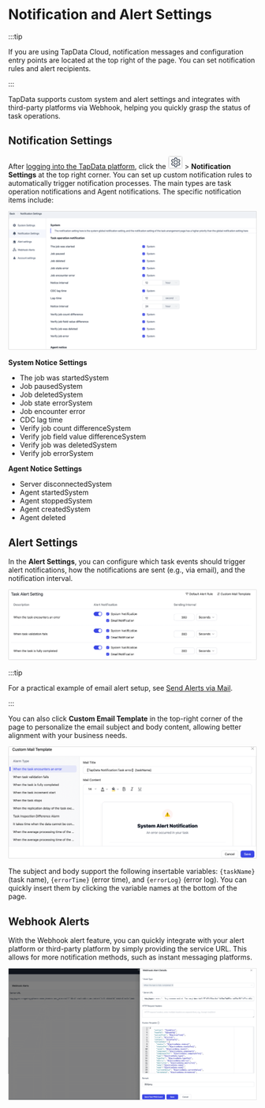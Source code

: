 # Notification and Alert Settings

:::tip

If you are using TapData Cloud, notification messages and configuration entry points are located at the top right of the page. You can set notification rules and alert recipients.

:::

TapData supports custom system and alert settings and integrates with third-party platforms via Webhook, helping you quickly grasp the status of task operations.

## Notification Settings

After [logging into the TapData platform](../../user-guide/log-in.md), click the ![setting_icon](../../images/setting_icon.png) > **Notification Settings** at the top right corner. You can set up custom notification rules to automatically trigger notification processes. The main types are task operation notifications and Agent notifications. The specific notification items include:

![Notification Settings](../../images/system_notification_1.png)

**System Notice Settings**

- The job was startedSystem
- Job pausedSystem
- Job deletedSystem
- Job state errorSystem
- Job encounter error
- CDC lag time
- Verify job count differenceSystem
- Verify job field value differenceSystem
- Verify job was deletedSystem
- Verify job errorSystem

**Agent Notice Settings**

- Server disconnectedSystem
- Agent startedSystem
- Agent stoppedSystem
- Agent createdSystem
- Agent deleted

## <span id="mail-alert">Alert Settings</span>

In the **Alert Settings**, you can configure which task events should trigger alert notifications, how the notifications are sent (e.g., via email), and the notification interval.

![](../../images/system_notification_2.png)

:::tip

For a practical example of email alert setup, see [Send Alerts via Mail](../../case-practices/best-practice/alert-via-qqmail.md).

:::

You can also click **Custom Email Template** in the top-right corner of the page to personalize the email subject and body content, allowing better alignment with your business needs.

![Customize Email Template](../../images/alter_email_templates.png)

The subject and body support the following insertable variables: `{taskName}` (task name), `{errorTime}` (error time), and `{errorLog}` (error log). You can quickly insert them by clicking the variable names at the bottom of the page.

## Webhook Alerts

With the Webhook alert feature, you can quickly integrate with your alert platform or third-party platform by simply providing the service URL. This allows for more notification methods, such as instant messaging platforms.

![Webhook Settings](../../images/webhook_settings.png)
